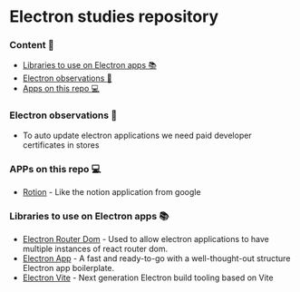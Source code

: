 # Electron studies repository

### Content :pencil:
- [Libraries to use on Electron apps :books:]()
- [Electron observations :eyes:]()
- [Apps on this repo :computer:]()

### Electron observations :eyes:
- To auto update electron applications we need paid developer certificates in stores

### APPs on this repo :computer:
- [Rotion](https://github.com/jessicacastro/electron/tree/main/rotion) - Like the notion application from google

### Libraries to use on Electron apps :books:
- [Electron Router Dom](https://github.com/daltonmenezes/electron-router-dom) - Used to allow electron applications to have multiple instances of react router dom.
- [Electron App](https://github.com/daltonmenezes/electron-app) - A fast and ready-to-go with a well-thought-out structure Electron app boilerplate.
- [Electron Vite](https://electron-vite.org/) - Next generation Electron build tooling based on Vite